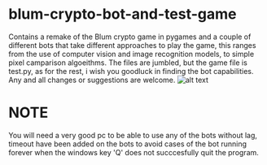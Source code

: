 # blum-crypto-bot-and-test-game
Contains a remake of the Blum crypto game in pygames and a couple of different bots that take different approaches to play the game, this ranges from the use of computer vision and image recognition models, to simple pixel camparison algoeithms.
The files are jumbled, but the game file is test.py, as for the rest, i wish you goodluck in finding the bot capabilities.
Any and all changes or suggestions are welcome.
![alt text](https://ibb.co/0286dX6)
# NOTE
You will need a very good pc to be able to use any of the bots without lag, timeout have been added on the bots to avoid cases of the bot running forever when the windows key 'Q' does not succcesfully quit the program. 
